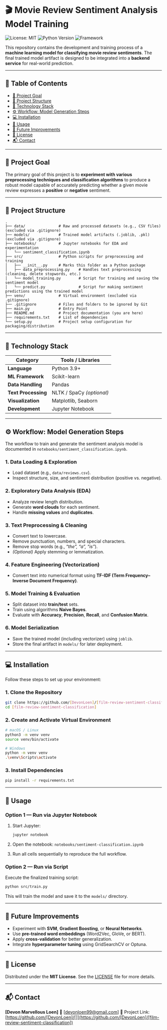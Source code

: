 # 🎬 Movie Review Sentiment Analysis Model Training

![License: MIT](https://img.shields.io/badge/License-MIT-yellow.svg)
![Python Version](https://img.shields.io/badge/Python-3.9%2B-blue.svg)
![Framework](https://img.shields.io/badge/Library-Scikit--learn-orange.svg)

This repository contains the development and training process of a **machine learning model for classifying movie review sentiments**.
The final trained model artifact is designed to be integrated into a **backend service** for real-world prediction.

---

## 📘 Table of Contents

- [🎯 Project Goal](#-project-goal)
- [📁 Project Structure](#-project-structure)
- [🧠 Technology Stack](#-technology-stack)
- [⚙️ Workflow: Model Generation Steps](#️-workflow-model-generation-steps)
- [💻 Installation](#-installation)
- [🚀 Usage](#-usage)
- [🔮 Future Improvements](#-future-improvements)
- [🧾 License](#-license)
- [📬 Contact](#-contact)

---

## 🎯 Project Goal

The primary goal of this project is to **experiment with various preprocessing techniques and classification algorithms** to produce a robust model capable of accurately predicting whether a given movie review expresses a **positive** or **negative** sentiment.

---

## 📁 Project Structure

```
.
├── data/               # Raw and processed datasets (e.g., CSV files) (excluded via .gitignore)
├── models/             # Trained model artifacts (.joblib, .pkl) (excluded via .gitignore)
├── notebooks/          # Jupyter notebooks for EDA and experimentation
│   └── sentiment_classification.ipynb
├── src/                # Python scripts for preprocessing and training
│   ├── __init__.py     # Marks this folder as a Python package
│   ├── data_preprocessing.py    # Handles text preprocessing (cleaning, delete stopwords, etc.)
│   └── model_training.py        # Script for training and saving the sentiment model
│   └── predict.py               # Script for making sentiment predictions using the trained model
├── venv/               # Virtual environment (excluded via .gitignore)
├── .gitignore          # Files and folders to be ignored by Git
├── main.py             # Entry Point
├── README.md           # Project documentation (you are here)
├── requirements.txt    # List of dependencies
└── setup.py            # Project setup configuration for packaging/distribution
```

---

## 🧠 Technology Stack

| Category            | Tools / Libraries         |
| ------------------- | ------------------------- |
| **Language**        | Python 3.9+               |
| **ML Framework**    | Scikit-learn              |
| **Data Handling**   | Pandas                    |
| **Text Processing** | NLTK / SpaCy _(optional)_ |
| **Visualization**   | Matplotlib, Seaborn       |
| **Development**     | Jupyter Notebook          |

---

## ⚙️ Workflow: Model Generation Steps

The workflow to train and generate the sentiment analysis model is documented in
`notebooks/sentiment_classification.ipynb`.

### 1. Data Loading & Exploration

- Load dataset (e.g., `data/reviews.csv`).
- Inspect structure, size, and sentiment distribution (positive vs. negative).

### 2. Exploratory Data Analysis (EDA)

- Analyze review length distribution.
- Generate **word clouds** for each sentiment.
- Handle **missing values** and **duplicates**.

### 3. Text Preprocessing & Cleaning

- Convert text to lowercase.
- Remove punctuation, numbers, and special characters.
- Remove stop words (e.g., _“the”, “a”, “is”_).
- _(Optional)_ Apply stemming or lemmatization.

### 4. Feature Engineering (Vectorization)

- Convert text into numerical format using **TF-IDF (Term Frequency–Inverse Document Frequency)**.

### 5. Model Training & Evaluation

- Split dataset into **train/test** sets.
- Train using algorithms **Naive Bayes**.
- Evaluate with **Accuracy**, **Precision**, **Recall**, and **Confusion Matrix**.

### 6. Model Serialization

- Save the trained model (including vectorizer) using `joblib`.
- Store the final artifact in `models/` for later deployment.

---

## 💻 Installation

Follow these steps to set up your environment:

### 1. Clone the Repository

```bash
git clone https://github.com/[DevonLoen]/[film-review-sentiment-classification].git
cd [film-review-sentiment-classification]
```

### 2. Create and Activate Virtual Environment

```bash
# macOS / Linux
python3 -m venv venv
source venv/bin/activate

# Windows
python -m venv venv
.\venv\Scripts\activate
```

### 3. Install Dependencies

```bash
pip install -r requirements.txt
```

---

## 🚀 Usage

### Option 1 — Run via Jupyter Notebook

1. Start Jupyter:

   ```bash
   jupyter notebook
   ```

2. Open the notebook:
   `notebooks/sentiment-classification.ipynb`
3. Run all cells sequentially to reproduce the full workflow.

### Option 2 — Run via Script

Execute the finalized training script:

```bash
python src/train.py
```

This will train the model and save it to the `models/` directory.

---

## 🔮 Future Improvements

- Experiment with **SVM**, **Gradient Boosting**, or **Neural Networks**.
- Use **pre-trained word embeddings** (Word2Vec, GloVe, or BERT).
- Apply **cross-validation** for better generalization.
- Integrate **hyperparameter tuning** using GridSearchCV or Optuna.

---

## 🧾 License

Distributed under the **MIT License**.
See the [LICENSE](./LICENSE) file for more details.

---

## 📬 Contact

**[Devon Marvellous Loen]**
📧 [[devonloen99@gmail.com](mailto:devonloen99@gmail.com)]
🔗 Project Link: [https://github.com/[DevonLoen]/[]](https://github.com/[DevonLoen]/[film-review-sentiment-classification])
